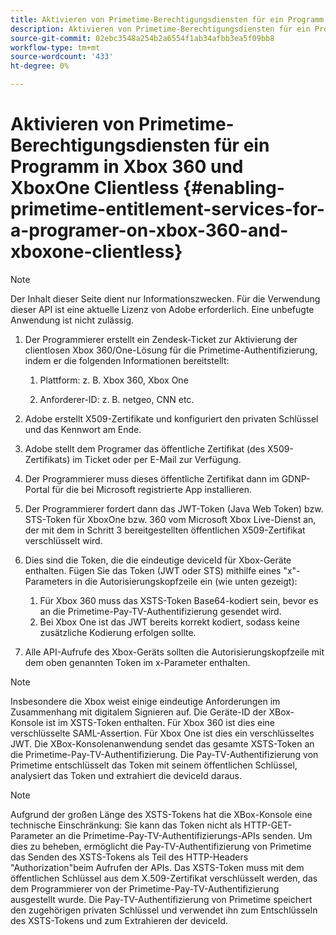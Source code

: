 ```yaml
---
title: Aktivieren von Primetime-Berechtigungsdiensten für ein Programm in Xbox 360 und XboxOne Clientless
description: Aktivieren von Primetime-Berechtigungsdiensten für ein Programm in Xbox 360 und XboxOne Clientless
source-git-commit: 02ebc3548a254b2a6554f1ab34afbb3ea5f09bb8
workflow-type: tm+mt
source-wordcount: '433'
ht-degree: 0%

---
```


# Aktivieren von Primetime-Berechtigungsdiensten für ein Programm in Xbox 360 und XboxOne Clientless {#enabling-primetime-entitlement-services-for-a-programer-on-xbox-360-and-xboxone-clientless}

>[!NOTE]
>
>Der Inhalt dieser Seite dient nur Informationszwecken. Für die Verwendung dieser API ist eine aktuelle Lizenz von Adobe erforderlich. Eine unbefugte Anwendung ist nicht zulässig.




1. Der Programmierer erstellt ein Zendesk-Ticket zur Aktivierung der clientlosen Xbox 360/One-Lösung für die Primetime-Authentifizierung, indem er die folgenden Informationen bereitstellt:

   1. Plattform: z. B. Xbox 360, Xbox One

   1. Anforderer-ID: z. B. netgeo, CNN etc.

1. Adobe erstellt X509-Zertifikate und konfiguriert den privaten Schlüssel und das Kennwort am Ende.

1. Adobe stellt dem Programer das öffentliche Zertifikat (des X509-Zertifikats) im Ticket oder per E-Mail zur Verfügung.

1. Der Programmierer muss dieses öffentliche Zertifikat dann im GDNP-Portal für die bei Microsoft registrierte App installieren.

1. Der Programmierer fordert dann das JWT-Token (Java Web Token) bzw. STS-Token für XboxOne bzw. 360 vom Microsoft Xbox Live-Dienst an, der mit dem in Schritt 3 bereitgestellten öffentlichen X509-Zertifikat verschlüsselt wird.

1. Dies sind die Token, die die eindeutige deviceId für Xbox-Geräte enthalten. Fügen Sie das Token (JWT oder STS) mithilfe eines &quot;x&quot;-Parameters in die Autorisierungskopfzeile ein (wie unten gezeigt):

   1. Für Xbox 360 muss das XSTS-Token Base64-kodiert sein, bevor es an die Primetime-Pay-TV-Authentifizierung gesendet wird.
   1. Bei Xbox One ist das JWT bereits korrekt kodiert, sodass keine zusätzliche Kodierung erfolgen sollte.

1. Alle API-Aufrufe des Xbox-Geräts sollten die Autorisierungskopfzeile mit dem oben genannten Token im x-Parameter enthalten.



>[!NOTE]
>
>Insbesondere die Xbox weist einige eindeutige Anforderungen im Zusammenhang mit digitalem Signieren auf. Die Geräte-ID der XBox-Konsole ist im XSTS-Token enthalten.  Für Xbox 360 ist dies eine verschlüsselte SAML-Assertion. Für Xbox One ist dies ein verschlüsseltes JWT. Die XBox-Konsolenanwendung sendet das gesamte XSTS-Token an die Primetime-Pay-TV-Authentifizierung. Die Pay-TV-Authentifizierung von Primetime entschlüsselt das Token mit seinem öffentlichen Schlüssel, analysiert das Token und extrahiert die deviceId daraus.

>[!NOTE]
>
>Aufgrund der großen Länge des XSTS-Tokens hat die XBox-Konsole eine technische Einschränkung: Sie kann das Token nicht als HTTP-GET-Parameter an die Primetime-Pay-TV-Authentifizierungs-APIs senden. Um dies zu beheben, ermöglicht die Pay-TV-Authentifizierung von Primetime das Senden des XSTS-Tokens als Teil des HTTP-Headers &quot;Authorization&quot;beim Aufrufen der APIs. Das XSTS-Token muss mit dem öffentlichen Schlüssel aus dem X.509-Zertifikat verschlüsselt werden, das dem Programmierer von der Primetime-Pay-TV-Authentifizierung ausgestellt wurde. Die Pay-TV-Authentifizierung von Primetime speichert den zugehörigen privaten Schlüssel und verwendet ihn zum Entschlüsseln des XSTS-Tokens und zum Extrahieren der deviceId.
